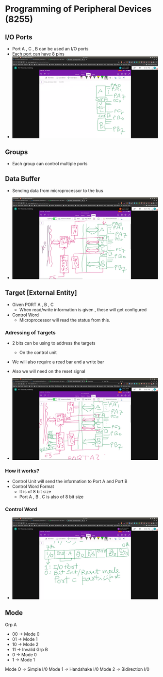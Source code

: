 # Programming of Peripheral Devices (8255)

## I/O Ports
- Port A , C , B can be used an I/O ports
- Each port can have 8 pins
- ![ports](ports.jpg)

## Groups
- Each group can control multiple ports

## Data Buffer
- Sending data from microprocessor to the bus



- ![internal-architechture](internal-architechture.jpg)

## Target [External Entity]
- Given PORT A , B , C
  - When read/write information is given , these will get configured
- Control Word
  - Microprocessor will read the status from this.

### Adressing of Targets
- 2 bits can be using to address the targets
  - On the control unit

- We will also require a read bar and a write bar
- Also we will need on the reset signal
- ![cu](cu.jpg)

### How it works?
- Control Unit will send the information to Port A and Port B
- Control Word Format
  - It is of 8 bit size
  - Port A , B , C is also of 8 bit size
### Control Word 
- ![cw](cw.jpg)

## Mode
Grp A
- 00 -> Mode 0
- 01 -> Mode 1
- 10 -> Mode 2
- 11 -> Invalid
Grp B
- 0 -> Mode 0
- 1 -> Mode 1

Mode O -> Simple I/0 
Mode 1 -> Handshake I/0 
Mode 2 -> Bidirection I/0
